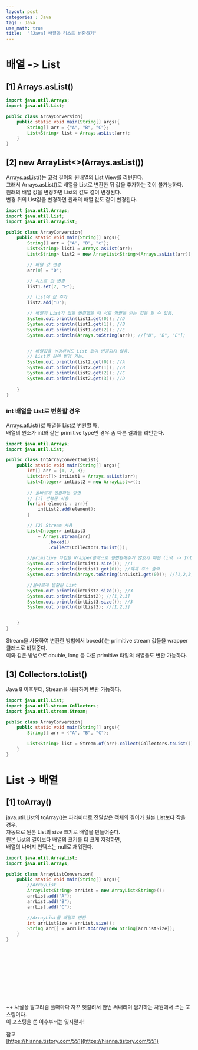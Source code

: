 ```yaml
---
layout: post
categories : Java
tags : Java
use_math: true
title:  "[Java] 배열과 리스트 변환하기"
---
```


# 배열 -> List 
## [1] Arrays.asList()
```java
import java.util.Arrays;
import java.util.List;

public class ArrayConversion{
    public static void main(String[] args){
        String[] arr = {"A", "B", "C"};
        List<String> list = Arrays.asList(arr);
    }
}
```

## [2] new ArrayList<>(Arrays.asList())
Arrays.asList()는 고정 길이의 원배열의 List View를 리턴한다.    
그래서 Arrays.asList()로 배열을 List로 변환한 뒤 값을 추가하는 것이 불가능하다.  
원래의 배열 값을 변경하면 List의 값도 같이 변경된다.   
변경 뒤의 List값을 변경하면 원래의 배열 값도 같이 변경된다.    

```java
import java.util.Arrays;
import java.util.List;
import java.util.ArrayList;

public class ArrayConversion{
    public static void main(String[] args){
        String[] arr = {"A", "B", "c"};
        List<String> list1 = Arrays.asList(arr);
        List<String> list2 = new ArrayList<String>(Arrays.asList(arr));

        // 배열 값 변경
        arr[0] = "D";

        // 리스트 값 변경
        list1.set(2, "E");

        // list에 값 추가 
        list2.add("D");

        // 배열과 List가 값을 변경했을 때 서로 영향을 받는 것을 알 수 있음. 
        System.out.println(list1.get(0)); //D
        System.out.println(list1.get(1)); //B
        System.out.println(list1.get(2)); //E
        System.out.println(Arrays.toString(arr)); //["D", "B", "E"];


        // 배열값을 변경하여도 List 값이 변경되지 않음. 
        // List의 길이 변경 가능.
        System.out.println(list2.get(0)); //A
        System.out.println(list2.get(1)); //B
        System.out.println(list2.get(2)); //C
        System.out.println(list2.get(3)); //D
        
    }
}
```

### int 배열을 List로 변환할 경우
Arrays.atList()로 배열을 List로 변환할 때,   
배열의 원소가 int와 같은 primitive type인 경우 좀 다른 결과를 리턴한다.   
```java
import java.util.Arrays;
import java.util.List;

public class IntArrayConvertToList{
    public static void main(String[] args){
        int[] arr = {1, 2, 3};
        List<int[]> intList1 = Arrays.asList(arr);
        List<Integer> intList2 = new ArrayList<>();
    
        // 올바르게 변환하는 방법
        // [1] 반복문 사용
        for(int element : arr){
            intList2.add(element);
        }

        // [2] Stream 사용
        List<Integer> intList3 
            = Arrays.stream(arr)
                .boxed()  
                .collect(Collectors.toList());

        //primitive 타입을 Wrapper클래스로 형변환해주기 않았기 때문 (int -> Integer) 
        System.out.println(intList1.size()); //1
        System.out.println(intList1.get(0)); //객체 주소 출력
        System.out.println(Arrays.toString(intList1.get(0))); //[1,2,3]

        //올바르게 변환된 List 
        System.out.println(intList2.size()); //3
        System.out.println(intList2); //[1,2,3]
        System.out.println(intList3.size()); //3
        System.out.println(intList3); //[1,2,3]


    }
}
```
Stream을 사용하여 변환한 방법에서 boxed()는 primitive stream 값들을 wrapper 클래스로 바꿔준다.   
이와 같은 방법으로 double, long 등 다른 primitive 타입의 배열들도 변환 가능하다.   

## [3] Collectors.toList()
Java 8 이후부터, Stream을 사용하여 변환 가능하다.

```java
import java.util.List;
import java.util.stream.Collectors;
import java.util.stream.Stream;

public class ArrayConversion{
    public static void main(String[] args){
        String[] arr = {"A", "B", "C"};

        List<String> list = Stream.of(arr).collect(Collectors.toList());
    }
}
```

# List -> 배열
## [1] toArray()
java.util.List의 toArray()는 파라미터로 전달받은 객체의 길이가 원본 List보다 작을 경우,  
자동으로 원본 List의 size 크기로 배열을 만들어준다.   
원본 List의 길이보다 배열의 크기를 더 크게 지정하면,   
배열의 나머지 인덱스는 null로 채워진다. 

```java
import java.util.ArrayList;
import java.util.Arrays;

public class ArrayListConversion{
    public static void main(String[] args){
        //ArrayList
        ArrayList<String> arrList = new ArrayList<String>();
        arrList.add("A");
        arrList.add("B");
        arrList.add("C");

        //ArrayList를 배열로 변환
        int arrListSize = arrList.size();
        String arr[] = arrList.toArray(new String[arrListSize]);
    }
}
```



<br><br><br><br><br><br><br><br>


++ 
사실상 알고리즘 풀때마다 자꾸 헷갈려서 한번 써내리며 암기하는 차원에서 쓰는 포스팅이다.    
이 포스팅을 쓴 이후부터는 잊지말자! 


참고    
[https://hianna.tistory.com/551](https://hianna.tistory.com/551)